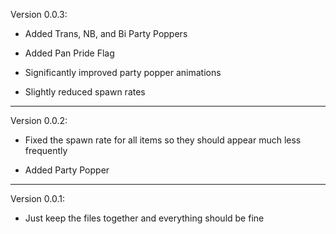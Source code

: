 Version 0.0.3:

- Added Trans, NB, and Bi Party Poppers

- Added Pan Pride Flag

- Significantly improved party popper animations

- Slightly reduced spawn rates

-------------------------------------------------------------------------------------------------------------
Version 0.0.2:

- Fixed the spawn rate for all items so they should appear much less frequently

- Added Party Popper

-------------------------------------------------------------------------------------------------------------
Version 0.0.1:

- Just keep the files together and everything should be fine
